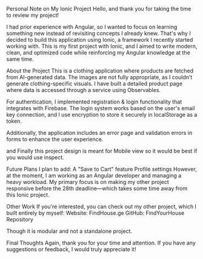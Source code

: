 Personal Note on My Ionic Project
Hello, and thank you for taking the time to review my project!

I had prior experience with Angular, so I wanted to focus on learning something new instead of revisiting concepts I already knew. That's why I decided to build this application using Ionic, a framework I recently started working with. This is my first project with Ionic, and I aimed to write modern, clean, and optimized code while reinforcing my Angular knowledge at the same time.

About the Project
This is a clothing application where products are fetched from AI-generated data. The images are not fully appropriate, as I couldn’t generate clothing-specific visuals. I have built a detailed product page where data is accessed through a service using Observables.

For authentication, I implemented registration & login functionality that integrates with Firebase. The login system works based on the user's email key connection, and I use encryption to store it securely in localStorage as a token.

Additionally, the application includes an error page and validation errors in forms to enhance the user experience.

and Finally this project design is meant for Mobile view so it would be best if you would use inspect.


Future Plans
I plan to add:
A "Save to Cart" feature
Profile settings
However, at the moment, I am working as an Angular developer and managing a heavy workload. My primary focus is on making my other project responsive before the 28th deadline—which takes some time away from this Ionic project.

Other Work
If you're interested, you can check out my other project, which I built entirely by myself:
 Website: FindHouse.ge
 GitHub: FindYourHouse Repository

Though it is modular and not a standalone project.

Final Thoughts
Again, thank you for your time and attention. If you have any suggestions or feedback, I would truly appreciate it! 
